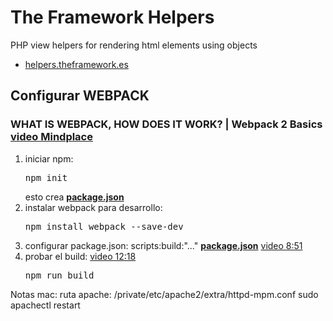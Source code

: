 # The Framework Helpers 

PHP view helpers for rendering html elements using objects

<ul>
    <li>
        <a href="http://helpers.theframework.es/" target="_blank">helpers.theframework.es</a>
    </li>
</ul>

<h2>Configurar WEBPACK</h2>
<h3>
    WHAT IS WEBPACK, HOW DOES IT WORK? | Webpack 2 Basics <br/>
    <a href="https://youtu.be/GU-2T7k9NfI">video Mindplace</a>
</h3>
<ol>
    <li>
        iniciar npm: <pre>npm init</pre> esto crea
        <a href="https://github.com/eacevedof/prj_theframework_helpers/blob/ver_0.0.0/package.json"><b>package.json</b></a>
    </li>
    <li>
        instalar webpack para desarrollo: <pre>npm install webpack --save-dev</pre>
    </li>
    <li>
        configurar package.json: scripts:build:"..." 
        <a href="https://github.com/eacevedof/prj_theframework_helpers/blob/ver_0.0.0/package.json"><b>package.json</b></a>         
        <a href="https://youtu.be/GU-2T7k9NfI?t=530">video 8:51</a>
    </li>
    <li>
        probar el build: <a href="https://youtu.be/GU-2T7k9NfI?t=735">video 12:18</a> <pre>npm run build</pre>
    </li>
</ol>

<p>
Notas mac:
ruta apache:
/private/etc/apache2/extra/httpd-mpm.conf
sudo apachectl restart
</p>
